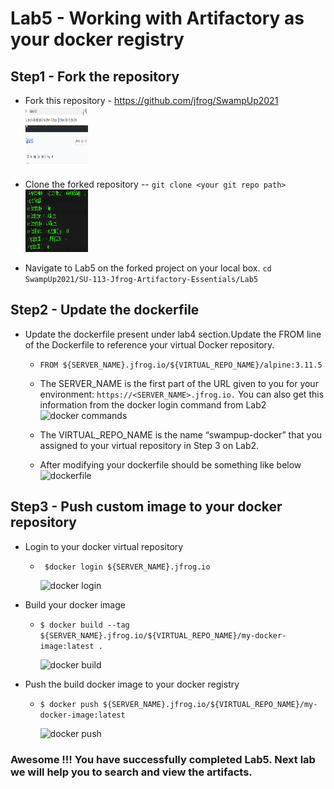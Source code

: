 # Lab5 - Working with Artifactory as your docker registry

## Step1 - Fork the repository
- Fork this repository - https://github.com/jfrog/SwampUp2021
  <img src="/SU-113-Jfrog-Artifactory-Essentials/Lab5/images/fork-repo.png" alt="Fork repo" style="height: 100px; width:100px;"/>

- Clone the forked repository
    -- ```git clone <your git repo path>```  
    <img src="/SU-113-Jfrog-Artifactory-Essentials/Lab5/images/git-clone.png" alt="git clone" style="height: 100px; width:100px;"/>

- Navigate to Lab5 on the forked project on your local box.
  ```cd SwampUp2021/SU-113-Jfrog-Artifactory-Essentials/Lab5```


## Step2 - Update the dockerfile  

- Update the dockerfile present under lab4 section.Update the FROM line of the Dockerfile to reference your virtual Docker repository.
    - ```FROM ${SERVER_NAME}.jfrog.io/${VIRTUAL_REPO_NAME}/alpine:3.11.5```
      
    - The SERVER_NAME is the first part of the URL given to you for your environment: ```https://<SERVER_NAME>.jfrog.io.``` You can also get this information from the docker login command from Lab2
      <img src="/SU-113-Jfrog-Artifactory-Essentials/Lab5/images/docker-commands.png" alt="docker commands" style="height: 100px; width:100px;"/>

    - The VIRTUAL_REPO_NAME is the name “swampup-docker” that you assigned to your virtual repository in Step 3 on Lab2.
    - After modifying your dockerfile should be something like below
      <img src="/SU-113-Jfrog-Artifactory-Essentials/Lab5/images/modified-dockerfile.png" alt="dockerfile" style="height: 100px; width:100px;"/>
    
## Step3 - Push custom image to your docker repository

- Login to your docker virtual repository
    - ``` $docker login ${SERVER_NAME}.jfrog.io```
      
      <img src="/SU-113-Jfrog-Artifactory-Essentials/Lab5/images/docker-login.png" alt="docker login" style="height: 100px; width:100px;"/>
      
- Build your docker image
    - ```$ docker build --tag ${SERVER_NAME}.jfrog.io/${VIRTUAL_REPO_NAME}/my-docker-image:latest . ```
      
      <img src="/SU-113-Jfrog-Artifactory-Essentials/Lab5/images/docker-build.png" alt="docker build" style="height: 100px; width:100px;"/>
      
- Push the build docker image to your docker registry
    - ``` $ docker push ${SERVER_NAME}.jfrog.io/${VIRTUAL_REPO_NAME}/my-docker-image:latest ```
      
      <img src="/SU-113-Jfrog-Artifactory-Essentials/Lab5/images/docker-push.png" alt="docker push" style="height: 100px; width:100px;"/>

### Awesome !!! You have successfully completed Lab5. Next lab we will help you to search and view the artifacts.

    
      